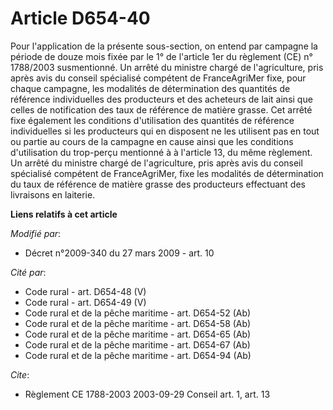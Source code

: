 # Article D654-40

Pour l'application de la présente sous-section, on entend par campagne la période de douze mois fixée par le 1° de l'article
1er du règlement (CE) n° 1788/2003 susmentionné. Un arrêté du ministre chargé de l'agriculture, pris après avis du conseil
spécialisé compétent de FranceAgriMer fixe, pour chaque campagne, les modalités de détermination des quantités de référence
individuelles des producteurs et des acheteurs de lait ainsi que celles de notification des taux de référence de matière
grasse. Cet arrêté fixe également les conditions d'utilisation des quantités de référence individuelles si les producteurs
qui en disposent ne les utilisent pas en tout ou partie au cours de la campagne en cause ainsi que les conditions
d'utilisation du trop-perçu mentionné à à l'article 13, du même règlement. Un arrêté du ministre chargé de l'agriculture,
pris après avis du conseil spécialisé compétent de FranceAgriMer, fixe les modalités de détermination du taux de référence de
matière grasse des producteurs effectuant des livraisons en laiterie.

**Liens relatifs à cet article**

_Modifié par_:

  - Décret n°2009-340 du 27 mars 2009 - art. 10

_Cité par_:

  - Code rural - art. D654-48 (V)
  - Code rural - art. D654-49 (V)
  - Code rural et de la pêche maritime - art. D654-52 (Ab)
  - Code rural et de la pêche maritime - art. D654-58 (Ab)
  - Code rural et de la pêche maritime - art. D654-65 (Ab)
  - Code rural et de la pêche maritime - art. D654-67 (Ab)
  - Code rural et de la pêche maritime - art. D654-94 (Ab)

_Cite_:

  - Règlement CE 1788-2003 2003-09-29 Conseil art. 1, art. 13
